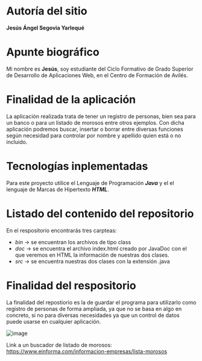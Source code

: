 # Autoría del sitio
**Jesús Ángel Segovia Yarlequé**

# Apunte biográfico
Mi nombre es **Jesús**, soy estudiante del Ciclo Formativo de Grado Superior de Desarrollo de
Aplicaciones Web, en el Centro de Formación de Avilés.

# Finalidad de la aplicación
La aplicación realizada trata de tener un registro de personas, bien sea para un banco
o para un listado de morosos entre otros ejemplos. Con dicha aplicación podremos buscar, insertar o 
borrar entre diversas funciones según necesidad para controlar por nombre y apellido quien está o no incluido.

# Tecnologías inplementadas
Para este proyecto utilice el Lenguaje de Programación ***Java*** y el el lenguaje de Marcas de
Hipertexto ***HTML***.

# Listado del contenido del repositorio
En el respositorio encontrarás tres carpteas:
* *bin* -> se encuentran los archivos de tipo class
* *doc* -> se encuentra el archivo index.html creado por JavaDoc con el que veremos en HTML la información de nuestras dos clases.
* *src* -> se encuentra nuestras dos clases con la extensión .java

# Finalidad del respositorio
La finalidad del repostiorio es la de guardar el programa para utilizarlo como registro de 
personas de forma ampliada, ya que no se basa en algo en concreto, si no para diversas necesidades
ya que un control de datos puede usarse en cualquier aplicación.

![image](https://user-images.githubusercontent.com/72714269/160494098-a8ee75e4-8239-49ab-92d0-54cef6d3ed79.png)


Link a un buscador de listado de morosos: https://www.einforma.com/informacion-empresas/lista-morosos

